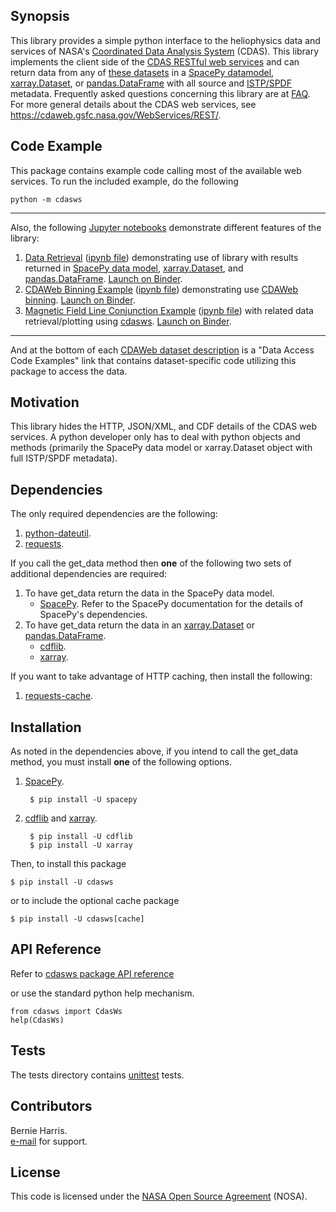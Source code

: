 
## Synopsis

This library provides a simple python interface to the heliophysics data 
and services of 
NASA's [Coordinated Data Analysis System](https://cdaweb.gsfc.nasa.gov/)
(CDAS).  This library implements the client side of the 
[CDAS RESTful web services](https://cdaweb.gsfc.nasa.gov/WebServices/REST/)
and can return data from any of 
[these datasets](https://cdaweb.gsfc.nasa.gov/misc/Notes.html) in a 
[SpacePy datamodel](https://spacepy.github.io/datamodel.html),
[xarray.Dataset](https://docs.xarray.dev/en/stable/generated/xarray.Dataset.html), or
[pandas.DataFrame](https://pandas.pydata.org/pandas-docs/stable/reference/api/pandas.DataFrame.html)
with all source and 
[ISTP/SPDF](https://spdf.gsfc.nasa.gov/sp_use_of_cdf.html) metadata.
Frequently asked questions concerning this library are at 
[FAQ](https://cdaweb.gsfc.nasa.gov/WebServices/REST/py/FAQ.html).
For more general details about the CDAS web services, see
https://cdaweb.gsfc.nasa.gov/WebServices/REST/.

## Code Example

This package contains example code calling most of the available web services.
To run the included example, do the following

    python -m cdasws

---
Also, the following [Jupyter notebooks](https://jupyter.org/) demonstrate
different features of the library:

1. [Data Retrieval](https://cdaweb.gsfc.nasa.gov/WebServices/REST/jupyter/CdasWsDataRetrieval.html) ([ipynb file](https://cdaweb.gsfc.nasa.gov/WebServices/REST/jupyter/CdasWsDataRetrieval.ipynb)) demonstrating use of library with results returned in [SpacePy data model](https://spacepy.github.io/datamodel.html), [xarray.Dataset](https://docs.xarray.dev/en/stable/generated/xarray.Dataset.html), and [pandas.DataFrame](https://pandas.pydata.org/pandas-docs/stable/reference/api/pandas.DataFrame.html). [Launch on Binder](https://binder.opensci.2i2c.cloud/v2/gh/berniegsfc/cdasws-notebooks/main?labpath=CdasWsDataRetrieval.ipynb).
2. [CDAWeb Binning Example](https://cdaweb.gsfc.nasa.gov/WebServices/REST/jupyter/CdasWsBinningExample.html) ([ipynb file](https://cdaweb.gsfc.nasa.gov/WebServices/REST/jupyter/CdasWsBinningExample.ipynb)) demonstrating use [CDAWeb binning](https://cdaweb.gsfc.nasa.gov/CDAWeb_Binning_readme.html). [Launch on Binder](https://binder.opensci.2i2c.cloud/v2/gh/berniegsfc/cdasws-notebooks/main?labpath=CdasWsBinningExample.ipynb).
3. [Magnetic Field Line Conjunction Example](https://sscweb.gsfc.nasa.gov/WebServices/REST/jupyter/SscWsConjunctionExample.html) ([ipynb file](https://sscweb.gsfc.nasa.gov/WebServices/REST/jupyter/SscWsConjunctionExample.ipynb)) with related data retrieval/plotting using [cdasws](https://pypi.org/project/cdasws/). [Launch on Binder](https://binder.opensci.2i2c.cloud/v2/gh/berniegsfc/sscws-notebooks/main?labpath=SscWsConjunctionExample.ipynb).
---

And at the bottom of each 
[CDAWeb dataset description](https://cdaweb.gsfc.nasa.gov/misc/Notes.html) 
is a "Data Access Code Examples" link that contains dataset-specific code 
utilizing this package to access the data.

## Motivation

This library hides the HTTP, JSON/XML, and CDF details of the CDAS web 
services. A python developer only has to deal with python objects and 
methods (primarily the SpacePy data model or xarray.Dataset object with 
full ISTP/SPDF metadata).

## Dependencies

The only required dependencies are the following:

1. [python-dateutil](https://pypi.org/project/python-dateutil/).
2. [requests](https://pypi.org/project/requests/).

If you call the get_data method then **one** of the following two sets 
of additional dependencies are required:

1. To have get_data return the data in the SpacePy data model.
    * [SpacePy](https://spacepy.github.io/). Refer to the SpacePy
      documentation for the details of SpacePy's dependencies.
2. To have get_data return the data in an [xarray.Dataset](https://docs.xarray.dev/en/stable/generated/xarray.Dataset.html) or [pandas.DataFrame](https://pandas.pydata.org/pandas-docs/stable/reference/api/pandas.DataFrame.html).
    * [cdflib](https://pypi.org/project/cdflib/).
    * [xarray](https://pypi.org/project/xarray/).

If you want to take advantage of HTTP caching, then install the following:

1.  [requests-cache](https://pypi.org/project/requests-cache/).


## Installation

As noted in the dependencies above, if you intend to call the get_data
method, you must install **one** of the following options.

1. [SpacePy](https://spacepy.github.io/).

        $ pip install -U spacepy

2. [cdflib](https://pypi.org/project/cdflib/) and [xarray](https://pypi.org/project/xarray/).

        $ pip install -U cdflib
        $ pip install -U xarray

Then, to install this package

    $ pip install -U cdasws

or to include the optional cache package

    $ pip install -U cdasws[cache]


## API Reference

Refer to
[cdasws package API reference](https://cdaweb.gsfc.nasa.gov/WebServices/REST/py/cdasws/index.html)

or use the standard python help mechanism.

    from cdasws import CdasWs
    help(CdasWs)

## Tests

The tests directory contains 
[unittest](https://docs.python.org/3/library/unittest.html)
tests.

## Contributors

Bernie Harris.  
[e-mail](mailto:NASA-SPDF-Support@nasa.onmicrosoft.com) for support.

## License

This code is licensed under the 
[NASA Open Source Agreement](https://cdaweb.gsfc.nasa.gov/WebServices/NASA_Open_Source_Agreement_1.3.txt) (NOSA).
